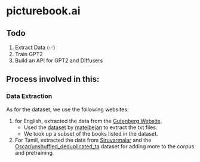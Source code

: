 # picturebook.ai

## Todo
1. Extract Data (✅)
2. Train GPT2
3. Build an API for GPT2 and Diffusers

## Process involved in this:

### Data Extraction

As for the dataset, we use the following websites:

1. for English, extracted the data from the [Gutenberg Website](https://www.gutenberg.org/ebooks/bookshelves/search/?query=children%7Cchristmas%7Cchild%7Cschool).
    - Used the [dataset](https://www.kaggle.com/datasets/mateibejan/15000-gutenberg-books) by [mateibejan](https://www.kaggle.com/mateibejan) to extract the txt files.
    - We took up a subset of the books listed in the dataset.
2. For Tamil, extracted the data from [Siruvarmalar](https://www.siruvarmalar.com/kids-stories-list) and the [Oscar/unshuffled_deduplicated_ta](https://huggingface.co/datasets/oscar/viewer/unshuffled_deduplicated_ta/train) dataset for adding more to the corpus and pretraining.

